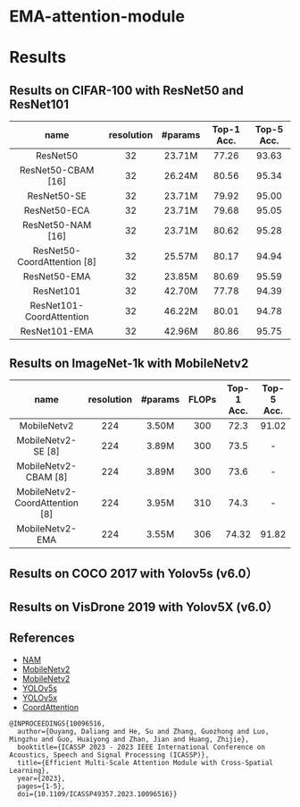 # EMA-attention-module


# Results 

## Results on CIFAR-100 with ResNet50 and ResNet101
| name | resolution | #params | Top-1 Acc. | Top-5 Acc. |
| :---: | :---: | :---: | :---: | :---: |
| ResNet50 | 32 | 23.71M | 77.26 | 93.63 |
| ResNet50-CBAM [16]| 32 | 26.24M | 80.56 | 95.34 |
| ResNet50-SE| 32 | 23.71M | 79.92 | 95.00 |
| ResNet50-ECA| 32 | 23.71M | 79.68 | 95.05 |
| ResNet50-NAM [16]| 32 | 23.71M | 80.62 | 95.28 |
| ResNet50-CoordAttention [8]| 32 | 25.57M | 80.17 | 94.94 |
| ResNet50-EMA| 32 | 23.85M | 80.69 | 95.59 |
| ResNet101| 32 | 42.70M | 77.78 | 94.39 |
| ResNet101-CoordAttention| 32 | 46.22M | 80.01 | 94.78 |
| ResNet101-EMA| 32 | 42.96M | 80.86 | 95.75 |

## Results on ImageNet-1k with MobileNetv2 
| name | resolution | #params | FLOPs | Top-1 Acc. | Top-5 Acc. |
| :---: | :---: | :---: | :---: | :---: | :---: |
| MobileNetv2 | 224 | 3.50M | 300 | 72.3 | 91.02 |
| MobileNetv2-SE [8]| 224 | 3.89M | 300 | 73.5 | - |
| MobileNetv2-CBAM [8]| 224 | 3.89M | 300 | 73.6 | - |
| MobileNetv2-CoordAttention [8]| 224 | 3.95M | 310 | 74.3 | - |
| MobileNetv2-EMA| 224 | 3.55M | 306 | 74.32 | 91.82 |

## Results on COCO 2017 with Yolov5s (v6.0）

## Results on VisDrone 2019 with Yolov5X (v6.0）



## References
- [NAM](https://github.com/Christian-lyc/NAM)
- [MobileNetv2](https://github.com/huggingface/pytorch-image-models) 
- [MobileNetv2](https://github.com/d-li14/mobilenetv2.pytorch) 
- [YOLOv5s](https://github.com/ultralytics/yolov5/tree/v6.0)
- [YOLOv5x](https://github.com/Gumpest/YOLOv5-Multibackbone-Compression)
- [CoordAttention](https://github.com/houqb/CoordAttention)

```
@INPROCEEDINGS{10096516,
  author={Ouyang, Daliang and He, Su and Zhang, Guozhong and Luo, Mingzhu and Guo, Huaiyong and Zhan, Jian and Huang, Zhijie},
  booktitle={ICASSP 2023 - 2023 IEEE International Conference on Acoustics, Speech and Signal Processing (ICASSP)}, 
  title={Efficient Multi-Scale Attention Module with Cross-Spatial Learning}, 
  year={2023},
  pages={1-5},
  doi={10.1109/ICASSP49357.2023.10096516}}
```
